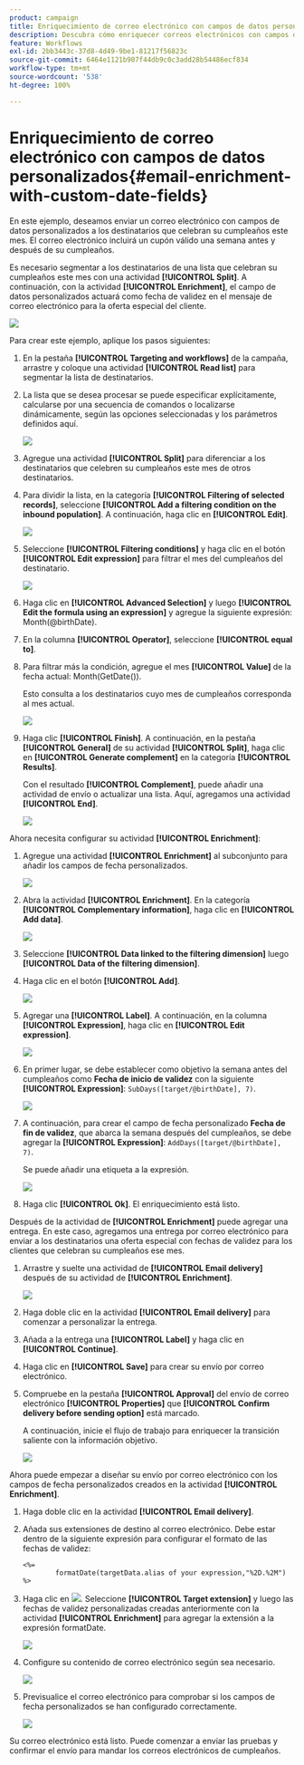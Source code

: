 ```yaml
---
product: campaign
title: Enriquecimiento de correo electrónico con campos de datos personalizados
description: Descubra cómo enriquecer correos electrónicos con campos de datos personalizados
feature: Workflows
exl-id: 2bb3443c-37d8-4d49-9be1-81217f56823c
source-git-commit: 6464e1121b907f44db9c0c3add28b54486ecf834
workflow-type: tm+mt
source-wordcount: '538'
ht-degree: 100%

---
```


# Enriquecimiento de correo electrónico con campos de datos personalizados{#email-enrichment-with-custom-date-fields}



En este ejemplo, deseamos enviar un correo electrónico con campos de datos personalizados a los destinatarios que celebran su cumpleaños este mes. El correo electrónico incluirá un cupón válido una semana antes y después de su cumpleaños.

Es necesario segmentar a los destinatarios de una lista que celebran su cumpleaños este mes con una actividad **[!UICONTROL Split]**. A continuación, con la actividad **[!UICONTROL Enrichment]**, el campo de datos personalizados actuará como fecha de validez en el mensaje de correo electrónico para la oferta especial del cliente.

![](assets/uc_enrichment.png)

Para crear este ejemplo, aplique los pasos siguientes:

1. En la pestaña **[!UICONTROL Targeting and workflows]** de la campaña, arrastre y coloque una actividad **[!UICONTROL Read list]** para segmentar la lista de destinatarios.
1. La lista que se desea procesar se puede especificar explícitamente, calcularse por una secuencia de comandos o localizarse dinámicamente, según las opciones seleccionadas y los parámetros definidos aquí.

   ![](assets/uc_enrichment_1.png)

1. Agregue una actividad **[!UICONTROL Split]** para diferenciar a los destinatarios que celebren su cumpleaños este mes de otros destinatarios.
1. Para dividir la lista, en la categoría **[!UICONTROL Filtering of selected records]**, seleccione **[!UICONTROL Add a filtering condition on the inbound population]**. A continuación, haga clic en **[!UICONTROL Edit]**.

   ![](assets/uc_enrichment_2.png)

1. Seleccione **[!UICONTROL Filtering conditions]** y haga clic en el botón **[!UICONTROL Edit expression]** para filtrar el mes del cumpleaños del destinatario.

   ![](assets/uc_enrichment_3.png)

1. Haga clic en **[!UICONTROL Advanced Selection]** y luego **[!UICONTROL Edit the formula using an expression]** y agregue la siguiente expresión: Month(@birthDate).
1. En la columna **[!UICONTROL Operator]**, seleccione **[!UICONTROL equal to]**.
1. Para filtrar más la condición, agregue el mes **[!UICONTROL Value]** de la fecha actual: Month(GetDate()).

   Esto consulta a los destinatarios cuyo mes de cumpleaños corresponda al mes actual.

   ![](assets/uc_enrichment_4.png)

1. Haga clic **[!UICONTROL Finish]**. A continuación, en la pestaña **[!UICONTROL General]** de su actividad **[!UICONTROL Split]**, haga clic en **[!UICONTROL Generate complement]** en la categoría **[!UICONTROL Results]**.

   Con el resultado **[!UICONTROL Complement]**, puede añadir una actividad de envío o actualizar una lista. Aquí, agregamos una actividad **[!UICONTROL End]**.

   ![](assets/uc_enrichment_6.png)

Ahora necesita configurar su actividad **[!UICONTROL Enrichment]**:

1. Agregue una actividad **[!UICONTROL Enrichment]** al subconjunto para añadir los campos de fecha personalizados.

   ![](assets/uc_enrichment_7.png)

1. Abra la actividad **[!UICONTROL Enrichment]**. En la categoría **[!UICONTROL Complementary information]**, haga clic en **[!UICONTROL Add data]**.

   ![](assets/uc_enrichment_8.png)

1. Seleccione **[!UICONTROL Data linked to the filtering dimension]** luego **[!UICONTROL Data of the filtering dimension]**.
1. Haga clic en el botón **[!UICONTROL Add]**.

   ![](assets/uc_enrichment_9.png)

1. Agregar una **[!UICONTROL Label]**. A continuación, en la columna **[!UICONTROL Expression]**, haga clic en **[!UICONTROL Edit expression]**.

   ![](assets/uc_enrichment_10.png)

1. En primer lugar, se debe establecer como objetivo la semana antes del cumpleaños como **Fecha de inicio de validez** con la siguiente **[!UICONTROL Expression]**: `SubDays([target/@birthDate], 7)`.

   ![](assets/uc_enrichment_11.png)

1. A continuación, para crear el campo de fecha personalizado **Fecha de fin de validez**, que abarca la semana después del cumpleaños, se debe agregar la **[!UICONTROL Expression]**: `AddDays([target/@birthDate], 7)`.

   Se puede añadir una etiqueta a la expresión.

   ![](assets/uc_enrichment_12.png)

1. Haga clic **[!UICONTROL Ok]**. El enriquecimiento está listo.

Después de la actividad de **[!UICONTROL Enrichment]** puede agregar una entrega. En este caso, agregamos una entrega por correo electrónico para enviar a los destinatarios una oferta especial con fechas de validez para los clientes que celebran su cumpleaños ese mes.

1. Arrastre y suelte una actividad de **[!UICONTROL Email delivery]** después de su actividad de **[!UICONTROL Enrichment]**.

   ![](assets/uc_enrichment_15.png)

1. Haga doble clic en la actividad **[!UICONTROL Email delivery]** para comenzar a personalizar la entrega.
1. Añada a la entrega una **[!UICONTROL Label]** y haga clic en **[!UICONTROL Continue]**.
1. Haga clic en **[!UICONTROL Save]** para crear su envío por correo electrónico.
1. Compruebe en la pestaña **[!UICONTROL Approval]** del envío de correo electrónico **[!UICONTROL Properties]** que **[!UICONTROL Confirm delivery before sending option]** está marcado.

   A continuación, inicie el flujo de trabajo para enriquecer la transición saliente con la información objetivo.

   ![](assets/uc_enrichment_18.png)

Ahora puede empezar a diseñar su envío por correo electrónico con los campos de fecha personalizados creados en la actividad **[!UICONTROL Enrichment]**.

1. Haga doble clic en la actividad **[!UICONTROL Email delivery]**.
1. Añada sus extensiones de destino al correo electrónico. Debe estar dentro de la siguiente expresión para configurar el formato de las fechas de validez:

   ```
   <%=
           formatDate(targetData.alias of your expression,"%2D.%2M")  %>
   ```

1. Haga clic en ![](assets/uc_enrichment_16.png). Seleccione **[!UICONTROL Target extension]** y luego las fechas de validez personalizadas creadas anteriormente con la actividad **[!UICONTROL Enrichment]** para agregar la extensión a la expresión formatDate.

   ![](assets/uc_enrichment_19.png)

1. Configure su contenido de correo electrónico según sea necesario.

   ![](assets/uc_enrichment_17.png)

1. Previsualice el correo electrónico para comprobar si los campos de fecha personalizados se han configurado correctamente.

   ![](assets/uc_enrichment_20.png)

Su correo electrónico está listo. Puede comenzar a enviar las pruebas y confirmar el envío para mandar los correos electrónicos de cumpleaños.
